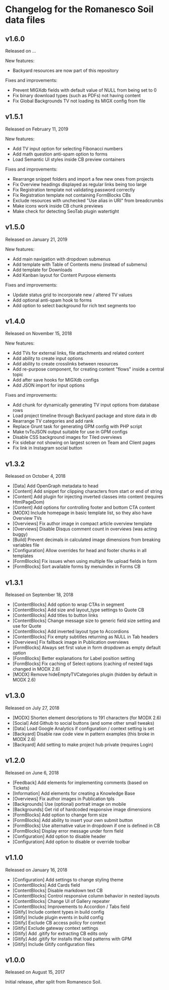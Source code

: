 # Changelog for the Romanesco Soil data files

## v1.6.0
Released on ...

New features:
- Backyard resources are now part of this repository

Fixes and improvements:
- Prevent MIGXdb fields with default value of NULL from being set to 0
- Fix binary download types (such as PDFs) not having content
- Fix Global Backgrounds TV not loading its MIGX config from file

## v1.5.1
Released on February 11, 2019

New features:
- Add TV input option for selecting Fibonacci numbers
- Add math question anti-spam option to forms
- Load Semantic UI styles inside CB preview containers

Fixes and improvements:
- Rearrange snippet folders and import a few new ones from projects
- Fix Overview headings displayed as regular links being too large
- Fix Registration template not validating password correctly
- Fix Registration template not containing FormBlocks CBs
- Exclude resources with unchecked "Use alias in URI" from breadcrumbs
- Make icons work inside CB chunk previews
- Make check for detecting SeoTab plugin watertight

## v1.5.0
Released on January 21, 2019

New features:
- Add main navigation with dropdown submenus
- Add template with Table of Contents menu (instead of submenu)
- Add template for Downloads
- Add Kanban layout for Content Purpose elements

Fixes and improvements:
- Update status grid to incorporate new / altered TV values
- Add optional anti-spam hook to forms
- Add option to select background for rich text segments too

## v1.4.0
Released on November 15, 2018

New features:
- Add TVs for external links, file attachments and related content
- Add ability to create input options
- Add ability to create crosslinks between resources
- Add re-purpose component, for creating content "flows" inside a central topic
- Add after save hooks for MIGXdb configs
- Add JSON import for input options

Fixes and improvements:
- Add chunk for dynamically generating TV input options from database rows
- Load project timeline through Backyard package and store data in db
- Rearrange TV categories and add rank
- Replace Grunt task for generating GPM config with PHP script
- Make tvToJSON output suitable for use in GPM configs
- Disable CSS background images for Tiled overviews
- Fix sidebar not showing on largest screen on Team and Client pages
- Fix link in Instagram social button

## v1.3.2
Released on October 4, 2018

- [Data] Add OpenGraph metadata to head
- [Content] Add snippet for clipping characters from start or end of string
- [Content] Add plugin for injecting inverted classes into content (requires HtmlPageDom)
- [Content] Add options for controlling footer and bottom CTA content
- [MODX] Include homepage in basic template list, so they also have Overview TVs
- [Overviews] Fix author image in compact article overview template
- [Overviews] Disable Disqus comment count in overviews (was acting buggy)
- [Build] Prevent decimals in calculated image dimensions from breaking variables file
- [Configuration] Allow overrides for head and footer chunks in all templates
- [FormBlocks] Fix issues when using multiple file upload fields in form
- [FormBlocks] Sort available forms by menuindex in Forms CB

## v1.3.1
Released on September 18, 2018

- [ContentBlocks] Add option to wrap CTAs in segment
- [ContentBlocks] Add size and layout_type settings to Quote CB
- [ContentBlocks] Add titles to button links
- [ContentBlocks] Change message size to generic field size setting and use for Quote
- [ContentBlocks] Add inverted layout type to Accordions
- [ContentBlocks] Fix empty subtitles returning as NULL in Tab headers
- [Overviews] Fix fallback image in Publication overviews
- [FormBlocks] Always set first value in form dropdown as empty default option
- [FormBlocks] Better explanations for Label position setting
- [FormBlocks] Fix caching of Select options (caching of nested tags changed in MODX 2.6)
- [MODX] Remove hideEmptyTVCategories plugin (hidden by default in MODX 2.6)

## v1.3.0
Released on July 27, 2018

- [MODX] Shorten element descriptions to 191 characters (for MODX 2.6)
- [Social] Add Github to social buttons (and some other small tweaks)
- [Data] Load Google Analytics if configuration / context setting is set
- [Backyard] Disable raw code view in pattern examples (this broke in MODX 2.6)
- [Backyard] Add setting to make project hub private (requires Login)

## v1.2.0
Released on June 6, 2018

- [Feedback] Add elements for implementing comments (based on Tickets)
- [Information] Add elements for creating a Knowledge Base
- [Overviews] Fix author images in Publication tpls
- [Backgrounds] Use (optional) portrait image on mobile
- [Backgrounds] Get rid of hardcoded responsive image dimensions
- [FormBlocks] Add option to change form size
- [FormBlocks] Add ability to insert your own submit button
- [FormBlocks] Use alternative value in dropdown if one is defined in CB
- [FormBlocks] Display error message under form field
- [Configuration] Add option to disable header
- [Configuration] Add option to disable or override toolbar

## v1.1.0
Released on January 16, 2018

- [Configuration] Add settings to change styling theme
- [ContentBlocks] Add Cards field
- [ContentBlocks] Disable markdown text CB
- [ContentBlocks] Control responsive column behavior in nested layouts
- [ContentBlocks] Change UI of Gallery repeater
- [ContentBlocks] Improvements to Accordion / Tabs field
- [Gitify] Include content types in build config
- [Gitify] Include plugin events in build config
- [Gitify] Exclude CB access policy for context
- [Gitify] Exclude gateway context settings
- [Gitify] Add .gitify for extracting CB edits only
- [Gitify] Add .gitify for installs that load patterns with GPM
- [Gitify] Include Gitify configuration files


## v1.0.0
Released on August 15, 2017

Initial release, after split from Romanesco Soil.